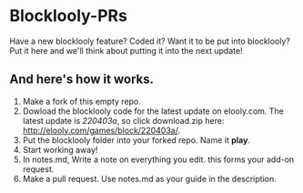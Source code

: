 # Blocklooly-PRs
Have a new blocklooly feature? Coded it? Want it to be put into blocklooly? Put it here and we'll think about putting it into the next update!


## And here's how it works.
 1. Make a fork of this empty repo.
 2. Dowload the blocklooly code for the latest update on elooly.com. The latest update is _220403a_, so click download.zip here: http://elooly.com/games/block/220403a/.
 3. Put the blocklooly folder into your forked repo. Name it __play__.
 4. Start working away!
 5. In notes.md, Write a note on everything you edit. this forms your add-on request.
 6. Make a pull request. Use notes.md as your guide in the description.
